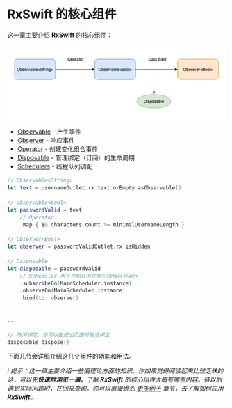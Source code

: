 # RxSwift 的核心组件

这一章主要介绍 **RxSwift** 的核心组件：

![](/assets/RxSwiftCore.png)

* [Observable](rxswift_core/observable.md) - 产生事件
* [Observer](rxswift_core/observer.md) - 响应事件
* [Operator](rxswift_core/operator.md) - 创建变化组合事件
* [Disposable](rxswift_core/disposable.md) - 管理绑定（订阅）的生命周期
* [Schedulers](rxswift_core/schedulers.md) - 线程队列调配

```swift
// Observable<String>
let text = usernameOutlet.rx.text.orEmpty.asObservable()

// Observable<Bool>
let passwordValid = text
    // Operator
    .map { $0.characters.count >= minimalUsernameLength }

// Observer<Bool>
let observer = passwordValidOutlet.rx.isHidden

// Disposable
let disposable = passwordValid
    // Scheduler 用于控制任务在那个线程队列运行
    .subscribeOn(MainScheduler.instance)
    .observeOn(MainScheduler.instance)
    .bind(to: observer)


...

// 取消绑定，你可以在退出页面时取消绑定
disposable.dispose()
```


下面几节会详细介绍这几个组件的功能和用法。

_ℹ️ 提示：这一章主要介绍一些偏理论方面的知识。你如果觉得阅读起来比较乏味的话，可以先**快速地浏览一遍**，了解 **RxSwift** 的核心组件大概有哪些内容。待以后遇到实际问题时，在回来查询。你可以直接跳到 [更多例子](/content/more_demo.md) 章节，去了解如何应用 **RxSwift**。_
